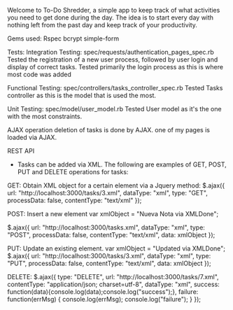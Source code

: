 Welcome to To-Do Shredder, a simple app to keep track of what activities you need to get done during the day.
The idea is to start every day with nothing left from the past day and keep track of your productivity.

Gems used:
Rspec
bcrypt
simple-form

Tests:
Integration Testing: spec/requests/authentication_pages_spec.rb
Tested the registration of a new user process, followed by user login and display of correct tasks.
Tested primarily the login process as this is where most code was added

Functional Testing: spec/controllers/tasks_controller_spec.rb
Tested Tasks controller as this is the model that is used the most.

Unit Testing: spec/model/user_model.rb
Tested User model as it's the one with the most constraints.

AJAX operation
deletion of tasks is done by AJAX.
one of my pages is loaded via AJAX.

REST API
- Tasks can be added via XML. 
The following are examples of GET, POST, PUT and DELETE operations for tasks:

GET: Obtain XML object for a certain element via a Jquery method:
$.ajax({
	url: "http://localhost:3000/tasks/3.xml",
	dataType: "xml",
	type: "GET",
	processData: false,
	contentType: "text/xml"
});

POST: Insert a new element 
var xmlObject = "<task><name>Nueva Nota via XML</name><notes>Done</notes></task>";

$.ajax({
	url: "http://localhost:3000/tasks.xml",
	dataType: "xml",
	type: "POST",
	processData: false,
	contentType: "text/xml",
	data: xmlObject
});

PUT: Update an existing element.
var xmlObject = "<task><name>Updated via XML</name><notes>Done</notes></task>";
$.ajax({
	url: "http://localhost:3000/tasks/3.xml",
	dataType: "xml",
	type: "PUT",
	processData: false,
	contentType: "text/xml",
	data: xmlObject
});

DELETE:
$.ajax({
        type: "DELETE",
        url: "http://localhost:3000/tasks/7.xml",
        contentType: "application/json; charset=utf-8",
        dataType: "xml",
        success: function(data){console.log(data);console.log("success");},
        failure: function(errMsg) {
            	console.log(errMsg);
		console.log("failure");
        }
  });